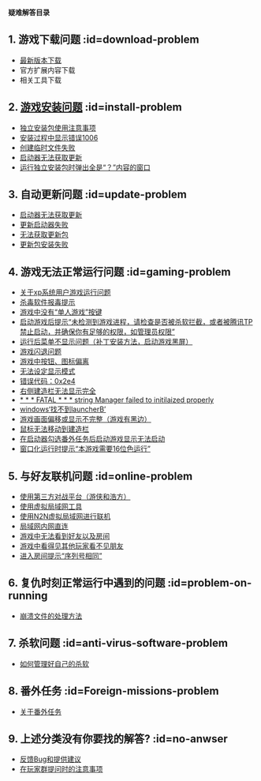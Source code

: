 **疑难解答目录**


## 1. 游戏下载问题 :id=download-problem
- [最新版本下载](/QuestionNAnswer/最新版本下载.md)
- 官方扩展内容下载
- 相关工具下载

## 2. [游戏安装问题](/QuestionNAnswer/游戏安装问题.md) :id=install-problem
- [独立安装包使用注意事项](/QuestionNAnswer/游戏安装问题.md#独立安装包使用注意事项)
- [安装过程中显示错误1006](/QuestionNAnswer/游戏安装问题.md#安装过程中显示错误1006)
- [创建临时文件失败](/QuestionNAnswer/创建临时文件失败.md)
- [启动器无法获取更新](/QuestionNAnswer/启动器无法获得更新.md)
- [运行独立安装包时弹出全是“？”内容的窗口](/QuestionNAnswer/非Unicode语言设置错误.md)


## 3. 自动更新问题 :id=update-problem
- [启动器无法获取更新](/QuestionNAnswer/启动器无法获得更新.md)
- [更新启动器失败](/QuestionNAnswer/更新启动器失败.md)
- [无法获取更新包](/QuestionNAnswer/无法获取更新包.md)
- [更新包安装失败](/QuestionNAnswer/更新包安装失败.md)

## 4. 游戏无法正常运行问题 :id=gaming-problem
- [关于xp系统用户游戏运行问题](/QuestionNAnswer/关于xp系统用户游戏运行问题.md)
- [杀毒软件报毒提示](/QuestionNAnswer/杀毒软件报毒提示.md)
- [游戏中没有“单人游戏”按键](/QuestionNAnswer/游戏中没有“单人游戏”按键.md)
- [启动游戏后提示“未检测到游戏进程，请检查是否被杀软拦截，或者被腾讯TP禁止启动，并确保你有足够的权限，如管理员权限”](/QuestionNAnswer/Program-did-not-detect-game-process.md)
- [运行后菜单不显示问题（补丁安装方法，启动游戏黑屏）](/QuestionNAnswer/运行后菜单不显示问题.md#RenderPatchFailed)
- [游戏闪退问题](/QuestionNAnswer/闪退问题.md)
- [游戏中按钮、图标偏离](/QuestionNAnswer/游戏中按钮，图标偏离.md)
- [无法设定显示模式](/QuestionNAnswer/无法设定显示模式.md)
- [错误代码：0x2e4](/QuestionNAnswer/错误代码：0x2e4.md)
- [右侧建造栏无法显示完全](/QuestionNAnswer/右侧建造栏无法显示完全.md)
- [* * * FATAL * * * string Manager failed to initilaized properly](/QuestionNAnswer/FATAL弹窗的解决方法.md)
- [windows‘找不到launcherB’](/QuestionNAnswer/windows找不到launcherB.md)
- [游戏画面偏移或显示不完整（游戏有黑边）](/QuestionNAnswer/游戏画面偏移或显示不完整(游戏全屏不能铺满屏幕以及画面有黑边).md)
- [鼠标无法移动到建造栏](/鼠标无法移动到建造栏.md)
- [在启动器勾选番外任务后启动游戏显示无法启动](/QuestionNAnswer/关于番外任务的问题解答.md)
- [窗口化运行时提示“本游戏需要16位色运行”](/QuestionNAnswer/窗口化运行时提示“本游戏需要16位色运行”.md)

## 5. 与好友联机问题 :id=online-problem
- [使用第三方对战平台（游侠和浩方）](/QuestionNAnswer/使用第三方对战平台.md)
- [使用虚拟局域网工具](/QuestionNAnswer/使用虚拟局域网工具.md)
- [使用N2N虚拟局域网进行联机](/QuestionNAnswer/使用N2N虚拟局域网进行联机.md)
- [局域网内网直连](/QuestionNAnswer/局域网内网直连.md)
- [游戏中无法看到好友以及房间](/QuestionNAnswer/游戏中无法看到好友以及房间.md)
- [游戏中看得见其他玩家看不见朋友](/QuestionNAnswer/游戏中看得见其他玩家看不见朋友.md)
- [进入房间提示“序列号相同”](/QuestionNAnswer/进入房间提示“序列号相同”.md)

## 6. 复仇时刻正常运行中遇到的问题 :id=problem-on-running
- [崩溃文件的处理方法](/QuestionNAnswer/debug文件的处理方法.md)

## 7. 杀软问题 :id=anti-virus-software-problem
- [如何管理好自己的杀软](/QuestionNAnswer/如何管理好自己的杀软.md)

## 8. 番外任务 :id=Foreign-missions-problem
- [关于番外任务](/QuestionNAnswer/关于番外任务的问题解答.md)

## 9. 上述分类没有你要找的解答? :id=no-anwser
- [反馈Bug和提供建议](/QuestionNAnswer/反馈Bug和提供建议.md)
- [在玩家群提问时的注意事项](/QuestionNAnswer/在玩家群提问时的注意事项.md)
